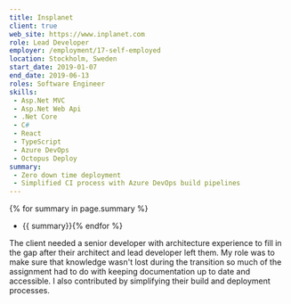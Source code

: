 ```yaml
---
title: Insplanet
client: true
web_site: https://www.inplanet.com
role: Lead Developer
employer: /employment/17-self-employed
location: Stockholm, Sweden
start_date: 2019-01-07
end_date: 2019-06-13
roles: Software Engineer
skills: 
 - Asp.Net MVC
 - Asp.Net Web Api
 - .Net Core
 - C#
 - React
 - TypeScript
 - Azure DevOps
 - Octopus Deploy
summary: 
 - Zero down time deployment
 - Simplified CI process with Azure DevOps build pipelines
---
```

{% for summary in page.summary %}
* {{ summary}}{% endfor %}
<!--more-->

The client needed a senior developer with architecture experience to fill in the gap after their architect and lead developer left them.
My role was to make sure that knowledge wasn't lost during the transition so much of the assignment had to do with keeping documentation up to date and accessible. 
I also contributed by simplifying their build and deployment processes.